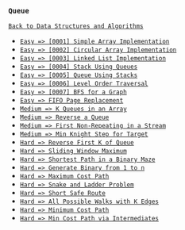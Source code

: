 ### `Queue`

[`Back to Data Structures and Algorithms`](../readme.md)

* [`Easy => [0001] Simple Array Implementation`](problems/0001-queue-simple-array-implementation.md)
* [`Easy => [0002] Circular Array Implementation`](problems/0002-queue-circular-array-implementation.md)
* [`Easy => [0003] Linked List Implementation`](problems/0003-queue-linked-list-implementation.md)
* [`Easy => [0004] Stack Using Queues`](problems/0004-stack-using-queues.md)
* [`Easy => [0005] Queue Using Stacks`](problems/0005-queue-using-stacks.md)
* [`Easy => [0006] Level Order Traversal`](problems/0006-level-order-traversal-of-binary-tree.md)
* [`Easy => [0007] BFS for a Graph`](problems/0007-bfs-for-graph.md)
* [`Easy => FIFO Page Replacement`]()
* [`Medium => K Queues in an Array`]()
* [`Medium => Reverse a Queue`]()
* [`Medium => First Non-Repeating in a Stream`]()
* [`Medium => Min Knight Step for Target`]()
* [`Hard => Reverse First K of Queue`]()
* [`Hard => Sliding Window Maximum`]()
* [`Hard => Shortest Path in a Binary Maze`]()
* [`Hard => Generate Binary from 1 to n`]()
* [`Hard => Maximum Cost Path`]()
* [`Hard => Snake and Ladder Problem`]()
* [`Hard => Short Safe Route`]()
* [`Hard => All Possible Walks with K Edges`]()
* [`Hard => Minimum Cost Path`]()
* [`Hard => Min Cost Path via Intermediates`]()
